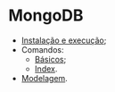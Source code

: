 # MongoDB

* [Instalação e execução](./Instalação_Execução.md);
* Comandos:
    * [Básicos](./Comandos/Básicos.md); 
    * [Index](./Comandos/Index.md).
* [Modelagem](./Modelagem.md).